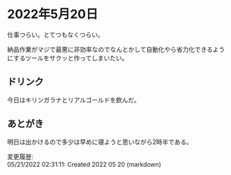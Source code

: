 # 2022年5月20日

仕事つらい。とてつもなくつらい。

納品作業がマジで最悪に非効率なのでなんとかして自動化やら省力化できるようにするツールをサクッと作ってしまいたい。

## ドリンク

今日はキリンガラナとリアルゴールドを飲んだ。

## あとがき

明日は出かけるので多少は早めに寝ようと思いながら2時半である。

変更履歴:  
05/21/2022 02:31:11: Created 2022 05 20 (markdown)  
